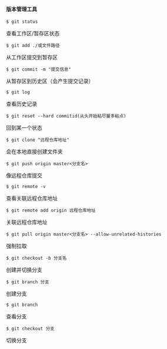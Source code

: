 #### 版本管理工具


```
$ git status
```

查看工作区/暂存区状态

```
$ git add ./或文件路径
```
从工作区提交到暂存区

```
$ git commit -m "提交信息"
```
从暂存区到历史区（会产生提交记录）

```
$ git log
```
查看历史记录

```
$ git reset --hard commitid(从头开始粘尽量多粘点)
```
回到某一个状态

```
$ git clone "远程仓库地址"
```
会在本地直接创建文件夹

```
$ git push origin master<分支名>
```
像远程仓库提交

```
$ git remote -v 
```
查看关联远程仓库地址


```
$ git remote add origin 远程仓库地址
```
关联远程仓库地址

```
$ git pull origin master<分支名> --allow-unrelated-histories
```
强制拉取


```
$ git checkout -b 分支名
```
创建并切换分支

```
$ git branch 分支
```
创建分支

```
$ git branch
```
查看分支


```
$ git checkout 分支
```
切换分支